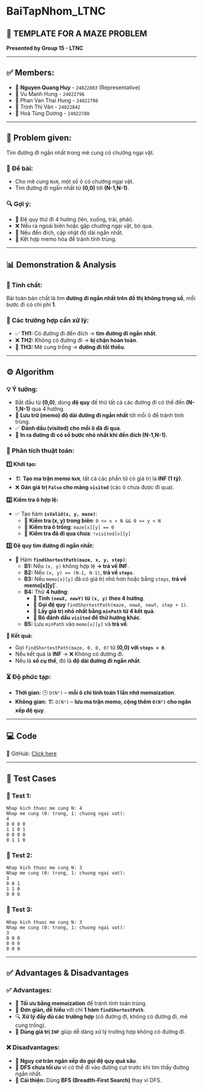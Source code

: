 # BaiTapNhom_LTNC

## 🚀 TEMPLATE FOR A MAZE PROBLEM  
**Presented by Group 15 - LTNC**  

---
## ✅ Members:
- 👤 **Nguyen Quang Huy** - `24022803` (Representative)
- 👤 Vu Manh Hung - `24022796`
- 👤 Phan Van Thai Hung - `24022798`
- 👤 Trịnh Thị Vân - `24022842`
- 👤 Hoà Tùng Dương - `24022780`

---
## 🎯 **Problem given:**
Tìm đường đi ngắn nhất trong mê cung có chướng ngại vật.

### **📌 Đề bài:**
- Cho mê cung `NxN`, một số ô có chướng ngại vật.
- Tìm đường đi ngắn nhất từ **(0,0)** tới **(N-1,N-1)**.

### **🔍 Gợi ý:**
- 🔄 Đệ quy thử đi 4 hướng (lên, xuống, trái, phải).
- ❌ Nếu ra ngoài biên hoặc gặp chướng ngại vật, bỏ qua.
- 🎯 Nếu đến đích, cập nhật độ dài ngắn nhất.
- 📌 Kết hợp memo hóa để tránh tính trùng.

---
## 📊 **Demonstration & Analysis**

### **📌 Tính chất:**
Bài toán bản chất là tìm **đường đi ngắn nhất trên đồ thị không trọng số**, mỗi bước đi có chi phí **1**.

### **📌 Các trường hợp cần xử lý:**
- ✅ **TH1:** Có đường đi đến đích → **tìm đường đi ngắn nhất**.
- ❌ **TH2:** Không có đường đi → **bị chặn hoàn toàn**.
- 🔲 **TH3:** Mê cung trống → **đường đi tối thiểu**.

---
## ⚙ **Algorithm**

### **💡 Ý tưởng:**
- Bắt đầu từ **(0,0)**, dùng **đệ quy** để thử tất cả các đường đi có thể đến **(N-1,N-1)** qua 4 hướng.
- 📌 **Lưu trữ (memo) độ dài đường đi ngắn nhất** tới mỗi ô để tránh tính trùng.
- ✅ **Đánh dấu (visited) cho mỗi ô đã đi qua**.
- 🎯 **In ra đường đi có số bước nhỏ nhất khi đến đích (N-1,N-1).**

### **📌 Phân tích thuật toán:**
**1️⃣ Khởi tạo:**  
- 🏗 **Tạo ma trận memo `NxN`**, tất cả các phần tử có giá trị là **INF (1 tỷ)**.
- ❌ **Gán giá trị `False` cho mảng `visited`** (các ô chưa được đi qua).

**2️⃣ Kiểm tra ô hợp lệ:**  
- ✅ Tạo hàm **`isValid(x, y, maze)`**:
  - 📏 **Kiểm tra (x, y) trong biên**: `0 <= x < N && 0 <= y < N`
  - 🛑 **Kiểm tra ô trống**: `maze[x][y] == 0`
  - 🔄 **Kiểm tra đã đi qua chưa**: `!visited[x][y]`

**3️⃣ Đệ quy tìm đường đi ngắn nhất:**  
- 🔄 Hàm **`findShortestPath(maze, x, y, step)`**:
  - **B1:** Nếu `(x, y)` không hợp lệ **→ trả về INF**.
  - **B2:** Nếu `(x, y) == (N-1, N-1)`, **trả về `steps`**.
  - **B3:** Nếu `memo[x][y]` đã có giá trị nhỏ hơn hoặc bằng `steps`, **trả về memo[x][y]`**.
  - **B4:** Thử **4 hướng**:
    - 🔄 **Tính `(newX, newY)` từ `(x, y)` theo 4 hướng**.
    - 📌 **Gọi đệ quy** `findShortestPath(maze, newX, newY, step + 1)`.
    - 🔽 **Lấy giá trị nhỏ nhất bằng `minPath` từ 4 kết quả**.
    - 🚀 **Bỏ đánh dấu `visited` để thử hướng khác**.
  - **B5:** Lưu `minPath` vào `memo[x][y]` và **trả về**.

**🎯 Kết quả:**
- Gọi `findShortestPath(maze, 0, 0, 0)` từ **(0,0) với `steps = 0`**.
- Nếu kết quả là **INF** → ❌ Không có đường đi.
- Nếu là **số cụ thể**, đó là **độ dài đường đi ngắn nhất**.

### **⏳ Độ phức tạp:**
- **Thời gian:** 🕒 `O(N²)` – **mỗi ô chỉ tính toán 1 lần nhờ memoization**.
- **Không gian:** 🏗 `O(N²)` – **lưu ma trận memo, cộng thêm `O(N²)` cho ngăn xếp đệ quy**.

---
## 💻 **Code**
🔗 GitHub: [Click here](https://github.com/NguyenHuy1804/demo/blob/main/ShortestPath_demo.cpp)

---
## 🧪 **Test Cases**

### **🔹 Test 1:**
```
Nhap kich thuoc me cung N: 4
Nhap me cung (0: trong, 1: chuong ngai vat):
4
0 0 0 0
1 1 0 1
0 0 0 0
0 1 1 0
```
### **🔹 Test 2:**
```
Nhap kich thuoc me cung N: 3
Nhap me cung (0: trong, 1: chuong ngai vat):
3
0 0 1
1 1 0
0 0 0
```
### **🔹 Test 3:**
```
Nhap kich thuoc me cung N: 3
Nhap me cung (0: trong, 1: chuong ngai vat):
3
0 0 0
0 0 0
0 0 0
```

---
## ✅ **Advantages & Disadvantages**

### **✅ Advantages:**
- 🚀 **Tối ưu bằng memoization** để tránh tính toán trùng.
- 📝 **Đơn giản, dễ hiểu** với chỉ **1 hàm `findShortestPath`**.
- 🔍 **Xử lý đầy đủ các trường hợp** (có đường đi, không có đường đi, mê cung trống).
- 🔄 **Dùng giá trị `INF`** giúp dễ dàng xử lý trường hợp không có đường đi.

### **❌ Disadvantages:**
- 📌 **Nguy cơ tràn ngăn xếp do gọi đệ quy quá sâu**.
- 🔄 **DFS chưa tối ưu** vì có thể đi vào đường cụt trước khi tìm thấy đường ngắn nhất.
- 🚀 **Cải thiện:** Dùng **BFS (Breadth-First Search)** thay vì DFS.

